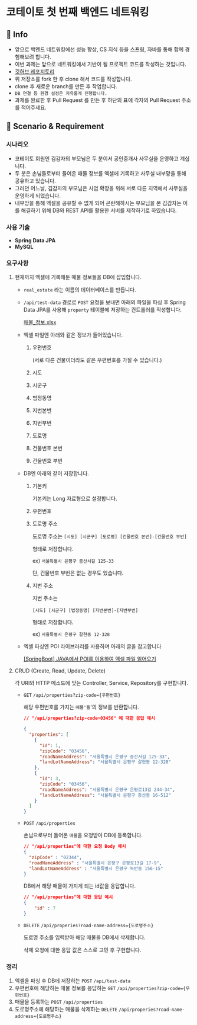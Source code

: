# 코테이토 첫 번째 백엔드 네트워킹

## 📜 Info

- 앞으로 백엔드 네트워킹에선 성능 향상, CS 지식 등을 스프링, 자바를 통해 함께 경험해보려 합니다.
- 이번 과제는 앞으로 네트워킹에서 기반이 될 프로젝트 코드를 작성하는 것입니다.
- [깃허브 레포지토리](https://github.com/IT-Cotato/9th-BE-Networking-1/tree/sample)
- 위 저장소를 fork 한 후 clone 해서 코드를 작성합니다.
- clone 후 새로운 branch를 만든 후 작업합니다.
- `DB 연결 등 환경 설정은 자유롭게 진행합니다.`
- 과제를 완료한 후 Pull Request 를 만든 후 하단의 표에 각자의 Pull Request 주소를 적어주세요.

## 📜 Scenario & **Requirement**

### 시나리오

- 코테이토 회원인 김감자의 부모님은 두 분이서 공인중개사 사무실을 운영하고 계십니다.
- 두 분은 손님들로부터 들어온 매물 정보를 엑셀에 기록하고 사무실 내부망을 통해 공유하고 있습니다.
- 그러던 어느날, 김감자의 부모님은 사업 확장을 위해 서로 다른 지역에서 사무실을 운영하게 되었습니다.
- 내부망을 통해 엑셀을 공유할 수 없게 되어 곤란해하시는 부모님을 본 김감자는 이를 해결하기 위해 DB와 REST API를 활용한 서버를 제작하기로 하였습니다.

### 사용 기술

- **Spring Data JPA**
- **MySQL**

### 요구사항

1. 현재까지 엑셀에 기록해둔 매물 정보들을 DB에 삽입합니다.
    - `real_estate` 라는 이름의 데이터베이스를 만듭니다.
    - `/api/test-data` 경로로 `POST` 요청을 보내면 아래의 파일을 파싱 후 Spring Data JPA를  사용해 `property` 테이블에 저장하는 컨트롤러를 작성합니다.
        
        [매물_정보.xlsx](%E1%84%8F%E1%85%A9%E1%84%90%E1%85%A6%E1%84%8B%E1%85%B5%E1%84%90%E1%85%A9%20%E1%84%8E%E1%85%A5%E1%86%BA%20%E1%84%87%E1%85%A5%E1%86%AB%E1%84%8D%E1%85%A2%20%E1%84%87%E1%85%A2%E1%86%A8%E1%84%8B%E1%85%A6%E1%86%AB%E1%84%83%E1%85%B3%20%E1%84%82%E1%85%A6%E1%84%90%E1%85%B3%E1%84%8B%E1%85%AF%E1%84%8F%E1%85%B5%E1%86%BC%20b190eac7793f4ebc96ccefc48d82f3b8/%25EB%25A7%25A4%25EB%25AC%25BC_%25EC%25A0%2595%25EB%25B3%25B4.xlsx)
        
    - 엑셀 파일엔 아래와 같은 정보가 들어있습니다.
        1. 우편번호
            
            (서로 다른 건물이더라도 같은 우편번호를 가질 수 있습니다.)
            
        2. 시도
        3. 시군구
        4. 법정동명
        5. 지번본번
        6. 지번부번
        7. 도로명
        8. 건물번호 본번
        9. 건물번호 부번
    - DB엔 아래와 같이 저장합니다.
        1. 기본키 
            
            기본키는 Long 자료형으로 설정합니다.
            
        2. 우편번호
        3. 도로명 주소
            
            도로명 주소는
             `[시도] [시군구] [도로명] [건물번호 본번]-[건물번호 부번]` 
            
            형태로 저장합니다.
            
            ex) `서울특별시 은평구 증산서길 125-33` 
            
            단, 건물번호 부번은 없는 경우도 있습니다.
            
        4. 지번 주소
            
            지번 주소는 
            
            `[시도] [시군구] [법정동명] [지번본번]-[지번부번]` 
            
            형태로 저장합니다.
            
            ex) `서울특별시 은평구 갈현동 12-328` 
            
    - 엑셀 파싱엔 POI 라이브러리를 사용하며 아래의 글을 참고합니다
        
        [[SpringBoot] JAVA에서 POI를 이용하여 엑셀 파일 읽어오기](https://moongproject.tistory.com/5)
        
    
2. CRUD (Create, Read, Update, Delete)
    
    각 URI와 HTTP 메소드에 맞는 Controller, Service, Repository를 구현합니다.
    
    - `GET` `/api/properties?zip-code={우편번호}`
        
        해당 우편번호를 가지는 `매물'들`'의 정보를 반환합니다.
        
        ```json
        // "/api/properties?zip-code=03456" 에 대한 응답 예시
        
        {
          "properties": [
            {
              "id": 1,
              "zipCode": "03456",
              "roadNameAddress": "서울특별시 은평구 증산서길 125-33",
              "landLotNameAddress": "서울특별시 은평구 갈현동 12-328"
            },
            {
              "id": 3,
              "zipCode": "03456",
              "roadNameAddress": "서울특별시 은평구 은평로13길 244-34",
              "landLotNameAddress": "서울특별시 은평구 증산동 16-512"
            }
          ]
        }
        ```
        
    - `POST` `/api/properties`
        
        손님으로부터 들어온 `매물`을 요청받아 DB에 등록합니다. 
        
        ```json
        // "/api/properties"에 대한 요청 Body 예시
        {
          "zipCode" : "02344",
          "roadNameAddress" : "서울특별시 은평구 은평로13길 17-9",
          "landLotNameAddress" : "서울특별시 은평구 녹번동 156-15"
        }
        ```
        
        DB에서 해당 매물이 가지게 되는 id값을 응답합니다.
        
        ```json
        // "/api/properties"에 대한 응답 예시
        {
        	"id" : 7
        }
        ```
        
    - `DELETE` `/api/properies?road-name-address={도로명주소}`
        
        도로명 주소를 입력받아 해당 매물을 DB에서 삭제합니다.
        
        삭제 요청에 대한 응답 값은 스스로 고민 후 구현합니다.
        

### 정리

1. 엑셀을 파싱 후 DB에 저장하는 `POST` `/api/test-data` 
2. 우편번호에 해당하는 매물 정보를 응답하는  `GET` `/api/properties?zip-code={우편번호}` 
3. 매물을 등록하는 `POST` `/api/properties` 
4. 도로명주소에 해당하는 매물을 삭제하는 `DELETE` `/api/properies?road-name-address={도로명주소}` 
